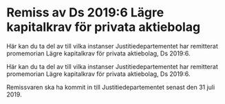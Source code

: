 # Remiss av Ds 2019:6 Lägre kapitalkrav för privata aktiebolag

Här kan du ta del av till vilka instanser Justitiedepartementet har remitterat promemorian Lägre kapitalkrav för privata aktiebolag, Ds 2019:6.

Här kan du ta del av till vilka instanser Justitiedepartementet har remitterat promemorian Lägre kapitalkrav för privata aktiebolag, Ds 2019:6.

Remissvaren ska ha kommit in till Justitiedepartementet senast den 31 juli 2019.

